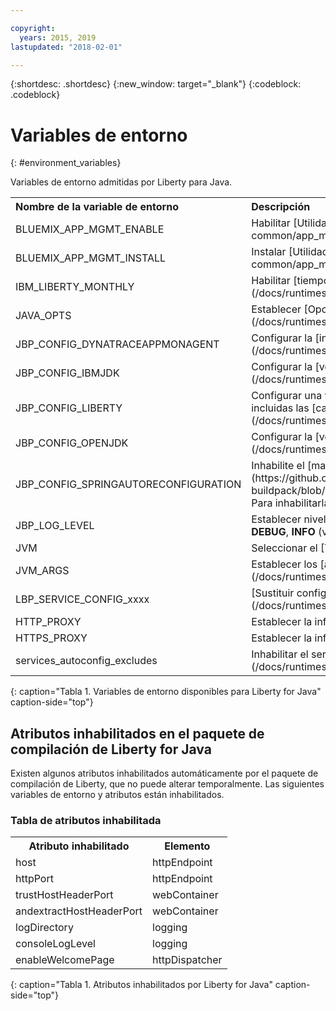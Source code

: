 ```yaml
---

copyright:
  years: 2015, 2019
lastupdated: "2018-02-01"

---
```


{:shortdesc: .shortdesc}
{:new_window: target="_blank"}
{:codeblock: .codeblock}


# Variables de entorno
{: #environment_variables}

Variables de entorno admitidas por Liberty para Java.

<table>
<tr>
<th align="left">Nombre de la variable de entorno</th>
<th align="left">Descripción</th>
</tr>

<tr>
<td>BLUEMIX_APP_MGMT_ENABLE</td>
<td>Habilitar [Utilidades de App Management](/docs/runtimes-common/app_mng.html)</td>
</tr>

<tr>
<td>BLUEMIX_APP_MGMT_INSTALL</td>
<td>Instalar [Utilidades de App Management](/docs/runtimes-common/app_mng.html)</td>
</tr>

<tr>
<td>IBM_LIBERTY_MONTHLY</td>
<td>Habilitar [tiempo de ejecución de release mensual de Liberty/](/docs/runtimes/liberty/usingMonthlyRuntime.html)</td>
</tr>

<tr>
<td>JAVA_OPTS</td>
<td>Establecer [Opciones de Java](/docs/runtimes/liberty/customizingJRE.html)</td>
</tr>

<tr>
<td>JBP_CONFIG_DYNATRACEAPPMONAGENT</td>
<td>Configurar la [información sobre ubicación del agente de Dynatrace](/docs/runtimes/liberty/monitoring/dynatrace.html#configuring_liberty_app)</td>
</tr>

<tr>
<td>JBP_CONFIG_IBMJDK </td>
<td>Configurar la [versión de IBM JRE](/docs/runtimes/liberty/customizingJRE.html)</td>
</tr>

<tr>
<td>JBP_CONFIG_LIBERTY</td>
<td>Configurar una variedad de opciones de tiempo de ejecución de Liberty incluidas las [características para archivos WAR o EAR](/docs/runtimes/liberty/optionsForPushing.html#stand_alone_apps)</td>
</tr>

<tr>
<td>JBP_CONFIG_OPENJDK</td>
<td>Configurar la [versión de OpenJDK](/docs/runtimes/liberty/customizingJRE.html)</td>
</tr>

<tr>
<td>JBP_CONFIG_SPRINGAUTORECONFIGURATION </td>
<td>Inhabilite el [marco de Spring Auto-Reconfiguration](https://github.com/cloudfoundry/java-buildpack/blob/master/docs/framework-spring_auto_reconfiguration.md). Para inhabilitarla, establezca el valor en enabled: false. </td>
</tr>

<tr>
<td>JBP_LOG_LEVEL</td>
<td>Establecer nivel de registro del paquete de compilación. Valores posibles: <b>DEBUG</b>, <b>INFO</b> (valor predeterminado), <b>WARN</b>, <b>ERROR</b>, o <b>MUY GRAVE</b></td>
</tr>

<tr>
<td>JVM</td>
<td>Seleccionar el [Tipo de JRE](/docs/runtimes/liberty/customizingJRE.html)</td>
</tr>

<tr>
<td>JVM_ARGS</td>
<td>Establecer los [argumentos de JVM](/docs/runtimes/liberty/customizingJRE.html)</td>
</tr>

<tr>
<td>LBP_SERVICE_CONFIG_xxxx</td>
<td>[Sustituir configuración de servicio](/docs/runtimes/liberty/autoConfig.html#override_service_config)</td>
</tr>

<tr>
<td>HTTP_PROXY</td>
<td>Establecer la información del servidor proxy</td>
</tr>

<tr>
<td>HTTPS_PROXY</td>
<td>Establecer la información del servidor proxy</td>
</tr>

<tr>
<td>services_autoconfig_excludes</td>
<td>Inhabilitar el servicio de [autoconfiguración.](/docs/runtimes/liberty/autoConfig.html#opting_out)</td>
</tr>
</table>
{: caption="Tabla 1. Variables de entorno disponibles para Liberty for Java" caption-side="top"}

## Atributos inhabilitados en el paquete de compilación de Liberty for Java

Existen algunos atributos inhabilitados automáticamente por el paquete de compilación de Liberty, que no puede alterar temporalmente. Las siguientes variables de entorno y atributos están inhabilitados.

### Tabla de atributos inhabilitada

<table>
<tr>
<th>Atributo inhabilitado </th>
<th>Elemento</th>
</tr>

<tr>
<td>host</td>
<td>httpEndpoint</td>
</tr>

<tr>
<td>httpPort</td>
<td>httpEndpoint</td>
</tr>

<tr>
<td>trustHostHeaderPort</td>
<td>webContainer</td>
</tr>

<tr>
<td>andextractHostHeaderPort</td>
<td>webContainer</td>
</tr>

<tr>
<td>logDirectory</td>
<td>logging</td>
</tr>

<tr>
<td>consoleLogLevel</td>
<td>logging</td>
</tr>

<tr>
<td>enableWelcomePage</td>
<td>httpDispatcher</td>
</tr>
</table>
{: caption="Tabla 1. Atributos inhabilitados por Liberty for Java" caption-side="top"}
